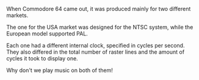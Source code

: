 When Commodore 64 came out, it was produced mainly for two different markets.

The one for the USA market was designed for the NTSC system, while the European model supported PAL.

Each one had a different internal clock, specified in cycles per second. They also differed in the total number of raster lines and the amount of cycles it took to display one.

Why don't we play music on both of them!